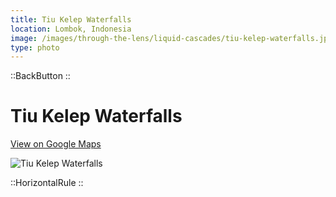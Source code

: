 ```yaml
---
title: Tiu Kelep Waterfalls
location: Lombok, Indonesia
image: /images/through-the-lens/liquid-cascades/tiu-kelep-waterfalls.jpg
type: photo
---
```


::BackButton
::

# Tiu Kelep Waterfalls

<a href="https://www.google.com/maps/search/?api=1&query=Tiu+Kelep+Waterfalls,+Lombok,+Indonesia" target="_blank" rel="noopener noreferrer">View on Google Maps</a>

![Tiu Kelep Waterfalls](/images/through-the-lens/liquid-cascades/tiu-kelep-waterfalls.jpg)

<div class="mb-8"></div>

::HorizontalRule
::
